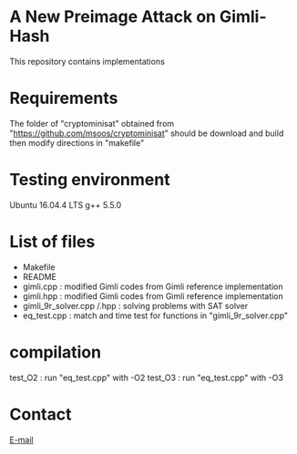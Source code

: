 # A New Preimage Attack on Gimli-Hash

This repository contains implementations


# Requirements

The folder of "cryptominisat" obtained from "https://github.com/msoos/cryptominisat"
should be download and build
then modify directions in "makefile"

# Testing environment

Ubuntu 16.04.4 LTS
g++ 5.5.0

# List of files
- Makefile
- README
- gimli.cpp : modified Gimli codes from Gimli reference implementation
- gimli.hpp : modified Gimli codes from Gimli reference implementation
- gimli_9r_solver.cpp /.hpp : solving problems with SAT solver
- eq_test.cpp : match and time test for functions in "gimli_9r_solver.cpp"

# compilation

test_O2 : run "eq_test.cpp" with -O2
test_O3 : run "eq_test.cpp" with -O3 

# Contact

[E-mail](yslee.CIST@gmail.com)


